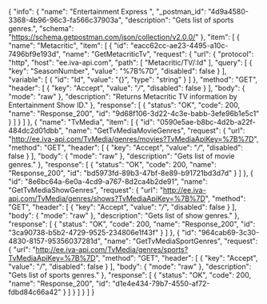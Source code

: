 {
  "info": {
    "name": "Entertainment Express ",
    "_postman_id": "4d9a4580-3368-4b96-96c3-fa566c37903a",
    "description": "Gets list of sports genres.",
    "schema": "https://schema.getpostman.com/json/collection/v2.0.0/"
  },
  "item": [
    {
      "name": "Metacritic",
      "item": [
        {
          "id": "eacc62cc-ae23-4495-a10c-7496bf9e193d",
          "name": "GetMetacriticTv",
          "request": {
            "url": {
              "protocol": "http",
              "host": "ee.iva-api.com",
              "path": [
                "Metacritic/TV/:Id"
              ],
              "query": [
                {
                  "key": "SeasonNumber",
                  "value": "%7B%7D",
                  "disabled": false
                }
              ],
              "variable": [
                {
                  "id": "Id",
                  "value": "{}",
                  "type": "string"
                }
              ]
            },
            "method": "GET",
            "header": [
              {
                "key": "Accept",
                "value": "*/*",
                "disabled": false
              }
            ],
            "body": {
              "mode": "raw"
            },
            "description": "Returns Metacritic TV information by Entertainment Show ID."
          },
          "response": [
            {
              "status": "OK",
              "code": 200,
              "name": "Response_200",
              "id": "9d68f106-3d22-4c3e-babb-3efe96b1e5c1"
            }
          ]
        }
      ]
    },
    {
      "name": "TvMedia",
      "item": [
        {
          "id": "0590e5ae-b8bc-4d2b-a22f-484dc2d01dbb",
          "name": "GetTvMediaMovieGenres",
          "request": {
            "url": "http://ee.iva-api.com/TvMedia/genres/movies?TvMediaApiKey=%7B%7D",
            "method": "GET",
            "header": [
              {
                "key": "Accept",
                "value": "*/*",
                "disabled": false
              }
            ],
            "body": {
              "mode": "raw"
            },
            "description": "Gets list of movie genres."
          },
          "response": [
            {
              "status": "OK",
              "code": 200,
              "name": "Response_200",
              "id": "bd5973fd-89b3-47bf-8e89-b91721bd3d7d"
            }
          ]
        },
        {
          "id": "8e6bc64a-6e0a-4cd9-a767-8d2ca4b2de91",
          "name": "GetTvMediaShowGenres",
          "request": {
            "url": "http://ee.iva-api.com/TvMedia/genres/shows?TvMediaApiKey=%7B%7D",
            "method": "GET",
            "header": [
              {
                "key": "Accept",
                "value": "*/*",
                "disabled": false
              }
            ],
            "body": {
              "mode": "raw"
            },
            "description": "Gets list of show genres."
          },
          "response": [
            {
              "status": "OK",
              "code": 200,
              "name": "Response_200",
              "id": "3ca90738-b5b2-4729-9525-234806e1f43f"
            }
          ]
        },
        {
          "id": "964cab69-3c30-4830-8157-95356037281d",
          "name": "GetTvMediaSportGenres",
          "request": {
            "url": "http://ee.iva-api.com/TvMedia/genres/sports?TvMediaApiKey=%7B%7D",
            "method": "GET",
            "header": [
              {
                "key": "Accept",
                "value": "*/*",
                "disabled": false
              }
            ],
            "body": {
              "mode": "raw"
            },
            "description": "Gets list of sports genres."
          },
          "response": [
            {
              "status": "OK",
              "code": 200,
              "name": "Response_200",
              "id": "d1e4e434-79b7-4550-af72-fdbd84c66a42"
            }
          ]
        }
      ]
    }
  ]
}
